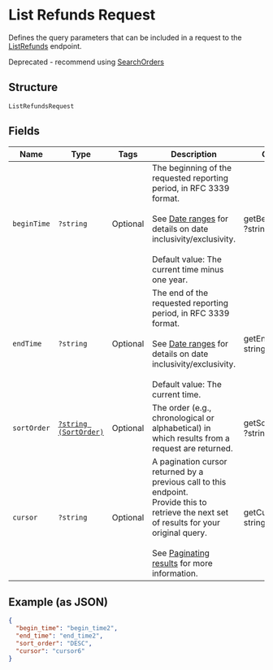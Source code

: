 
# List Refunds Request

Defines the query parameters that can be included in
a request to the [ListRefunds](api-endpoint:Transactions-ListRefunds) endpoint.

Deprecated - recommend using [SearchOrders](api-endpoint:Orders-SearchOrders)

## Structure

`ListRefundsRequest`

## Fields

| Name | Type | Tags | Description | Getter | Setter |
|  --- | --- | --- | --- | --- | --- |
| `beginTime` | `?string` | Optional | The beginning of the requested reporting period, in RFC 3339 format.<br><br>See [Date ranges](https://developer.squareup.com/docs/build-basics/working-with-dates) for details on date inclusivity/exclusivity.<br><br>Default value: The current time minus one year. | getBeginTime(): ?string | setBeginTime(?string beginTime): void |
| `endTime` | `?string` | Optional | The end of the requested reporting period, in RFC 3339 format.<br><br>See [Date ranges](https://developer.squareup.com/docs/build-basics/working-with-dates) for details on date inclusivity/exclusivity.<br><br>Default value: The current time. | getEndTime(): ?string | setEndTime(?string endTime): void |
| `sortOrder` | [`?string (SortOrder)`](../../doc/models/sort-order.md) | Optional | The order (e.g., chronological or alphabetical) in which results from a request are returned. | getSortOrder(): ?string | setSortOrder(?string sortOrder): void |
| `cursor` | `?string` | Optional | A pagination cursor returned by a previous call to this endpoint.<br>Provide this to retrieve the next set of results for your original query.<br><br>See [Paginating results](https://developer.squareup.com/docs/working-with-apis/pagination) for more information. | getCursor(): ?string | setCursor(?string cursor): void |

## Example (as JSON)

```json
{
  "begin_time": "begin_time2",
  "end_time": "end_time2",
  "sort_order": "DESC",
  "cursor": "cursor6"
}
```

